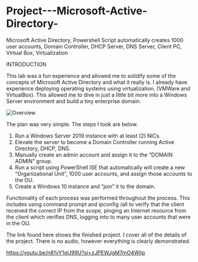 # Project---Microsoft-Active-Directory-
Microsoft Active Directory, Powershell Script automatically creates 1000 user accounts, Domain Controller, DHCP Server, DNS Server, Client PC, Virtual Box, Virtualization

INTRODUCTION

This lab was a fun experience and allowed me to solidify some of the concepts of Microsoft Active Directory and what it really is. I already have experience deploying operating systems using virtualization. (VMWare and VirtualBox). This allowed me to dive in just a little bit more into a Windows Server environment and build a tiny enterprise domain.

![Overview](https://github.com/OmrSanchez/Project--Microsoft-Active-Directory-/assets/54558041/94708324-2e06-44bb-95e6-5a01a19d865c)

The plan was very simple. The steps I took are below.
1.	Run a Windows Server 2019 instance with at least (2) NICs. 
2.	Elevate the server to become a Domain Controller running Active Directory, DHCP, DNS.
4.	Manually create an admin account and assign it to the “DOMAIN ADMIN” group. 
5.	Run a script using PowerShell ISE that automatically will create a new “Organizational Unit”, 1000 user accounts, and assign those accounts to the OU. 
6.	Create a Windows 10 instance and “join” it to the domain. 
 
Functionality of each process was performed throughout the process. This includes using command prompt and ipconfig /all to verify that the client received the correct IP from the scope, pinging an Internet resource from the client which verifies DNS, logging into to many user accounts that were in the OU.

The link found here shows the finished project. I cover all of the details of the project. There is no audio, however everything is clearly demonstrated.

https://youtu.be/n81yY1qU99U?si=zJPEWJgM7mO4Wlip
